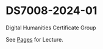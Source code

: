 # DS7008-2024-01

Digital Humanities Certificate Group

See [Pages](https://ontoligent.github.io/DS7800-2024-01/) for Lecture.
